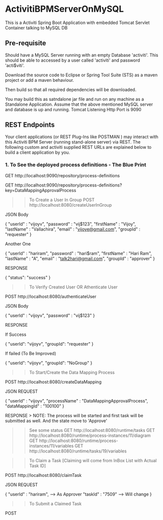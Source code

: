 # ActivitiBPMServerOnMySQL

This is a Activiti Spring Boot Application with embedded Tomcat Servlet Container talking to MySQL DB

<h2> Pre-requisite </h2>

Should have a MySQL Server running with an empty Database 'activiti'. This should be able to accessed by a user called 'activiti' and password 'acti$viti'.

Download the source code to Eclipse or Spring Tool Suite (STS) as a maven project or add a maven behaviour. 

Then build so that all required dependencies will be downloaded.

You may build this as satndalone jar file and run on any machine as a Standalone Application. Assume that the above mentioned MySQL server and database is up and running. Tomcat Listening Http Port is 9090

<h2> REST Endpoints </h2>

Your client applications (or REST Plug-Ins like POSTMAN ) may interact with this Activiti BPM Server (running stand-alone server) via REST. 
The following custom and activiti supplied REST URLs are explained below to build a client application by you. 

<h3> 1. To See the deployed process definitions - The Blue Print</h3>

>>
GET http://localhost:9090/repository/process-definitions
>>
GET http://localhost:9090/repository/process-definitions?key=DataMappingApprovalProcess

>> To Create a User In Group 
POST http://localhost:8080/createUserInGroup

JSON Body

{
    "userId" : "vijoyv", 
    "password" : "vij$123", 
    "firstName" : "Vijoy", 
    "lastName" : "Vallachira",
    "email" : "vijoye@gmail.com", 
    "groupId"    : "requester"
}

Another One

{
    "userId" : "hariram", 
    "password" : "hari$ram", 
    "firstName" : "Hari Ram", 
    "lastName" : "A",
    "email" : "talk2hari@gmail.com", 
    "groupId"    : "approver"
}

RESPONSE

{
  "status": "success"
}

>> To Verify Created User OR Athenticate User

POST http://localhost:8080/authenticateUser

JSON Body

{
    "userId" : "vijoyv", 
    "password" : "vij$123"
}


RESPONSE

If Success

{
  "userId": "vijoyv",
  "groupId": "requester"
}

If failed (To Be Improved)

{
  "userId": "vijoyv",
  "groupId": "NoGroup"
}

>>  To Start/Create the Data Mapping Process

POST http://localhost:8080/createDataMapping

JSON REQUEST

{
    "userId" : "vijoyv", 
    "processName" : "DataMappingApprovalProcess", 
    "dataMappingId" : "100100"
}

RESPONSE <YetToBeProgrammed>> NOTE: The process will be started and first task will be submitted as well. And the state move to 'Approve'

>> See some status
GET http://localhost:8080/runtime/tasks
GET http://localhost:8080/runtime/process-instances/11/diagram
GET http://localhost:8080/runtime/process-instances/11/variables
GET http://localhost:8080/runtime/tasks/19/variables



>> To Claim a Task [Claiming will come from InBox List with Actual Task ID]

POST http://localhost:8080/claimTask

JSON REQUEST

{
    "userId" : "hariram",   --> As Approver
    "taskId" : "7509"       --> Will change
}

>> To Submit a Claimed Task

POST	

